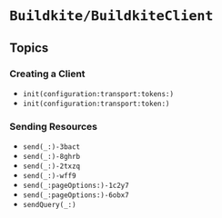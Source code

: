 # ``Buildkite/BuildkiteClient``

## Topics

### Creating a Client

- ``init(configuration:transport:tokens:)``
- ``init(configuration:transport:token:)``

### Sending Resources

- ``send(_:)-3bact``
- ``send(_:)-8ghrb``
- ``send(_:)-2txzq``
- ``send(_:)-wff9``
- ``send(_:pageOptions:)-1c2y7``
- ``send(_:pageOptions:)-6obx7``
- ``sendQuery(_:)``
